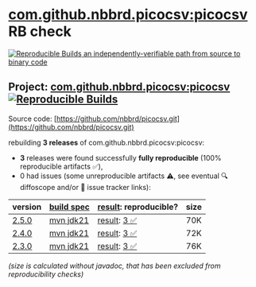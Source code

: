 [com.github.nbbrd.picocsv:picocsv](https://central.sonatype.com/artifact/com.github.nbbrd.picocsv/picocsv/versions) RB check
=======

[![Reproducible Builds](https://reproducible-builds.org/images/logos/rb.svg) an independently-verifiable path from source to binary code](https://reproducible-builds.org/)

## Project: [com.github.nbbrd.picocsv:picocsv](https://central.sonatype.com/artifact/com.github.nbbrd.picocsv/picocsv/versions) [![Reproducible Builds](https://img.shields.io/endpoint?url=https://raw.githubusercontent.com/jvm-repo-rebuild/reproducible-central/master/content/com/github/nbbrd/picocsv/badge.json)](https://github.com/jvm-repo-rebuild/reproducible-central/blob/master/content/com/github/nbbrd/picocsv/README.md)

Source code: [https://github.com/nbbrd/picocsv.git](https://github.com/nbbrd/picocsv.git)

rebuilding **3 releases** of com.github.nbbrd.picocsv:picocsv:
- **3** releases were found successfully **fully reproducible** (100% reproducible artifacts :white_check_mark:),
- 0 had issues (some unreproducible artifacts :warning:, see eventual :mag: diffoscope and/or :memo: issue tracker links):

| version | [build spec](/BUILDSPEC.md) | [result](https://reproducible-builds.org/docs/jvm/): reproducible? | size |
| -- | --------- | ------ | -- |
| [2.5.0](https://central.sonatype.com/artifact/com.github.nbbrd.picocsv/picocsv/2.5.0/pom) | [mvn jdk21](picocsv-2.5.0.buildspec) | [result](picocsv-2.5.0.buildinfo): [3 :white_check_mark: ](picocsv-2.5.0.buildcompare) | 70K |
| [2.4.0](https://central.sonatype.com/artifact/com.github.nbbrd.picocsv/picocsv/2.4.0/pom) | [mvn jdk21](picocsv-2.4.0.buildspec) | [result](picocsv-2.4.0.buildinfo): [3 :white_check_mark: ](picocsv-2.4.0.buildcompare) | 72K |
| [2.3.0](https://central.sonatype.com/artifact/com.github.nbbrd.picocsv/picocsv/2.3.0/pom) | [mvn jdk21](picocsv-2.3.0.buildspec) | [result](picocsv-2.3.0.buildinfo): [3 :white_check_mark: ](picocsv-2.3.0.buildcompare) | 76K |

<i>(size is calculated without javadoc, that has been excluded from reproducibility checks)</i>
